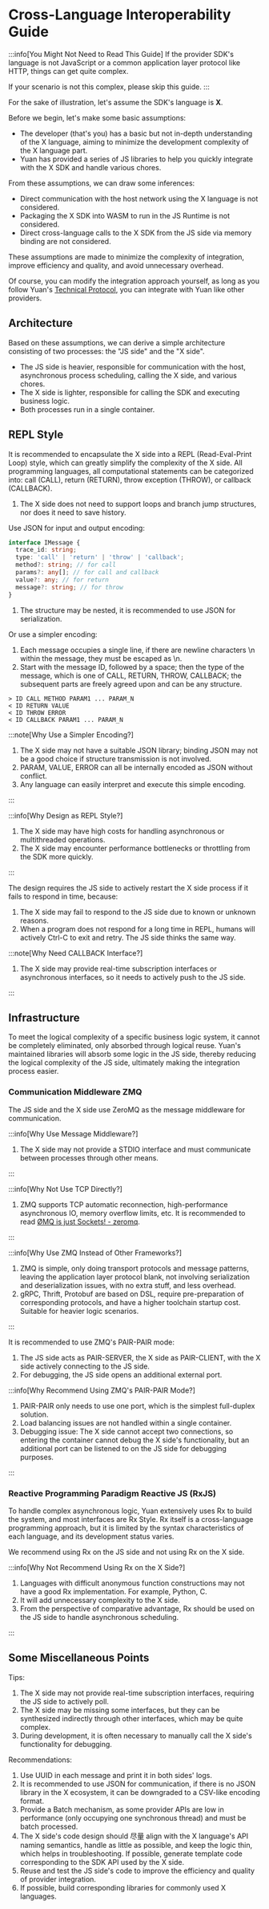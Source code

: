 # Cross-Language Interoperability Guide

:::info[You Might Not Need to Read This Guide]
If the provider SDK's language is not JavaScript or a common application layer protocol like HTTP, things can get quite complex.

If your scenario is not this complex, please skip this guide.
:::

For the sake of illustration, let's assume the SDK's language is **X**.

Before we begin, let's make some basic assumptions:

- The developer (that's you) has a basic but not in-depth understanding of the X language, aiming to minimize the development complexity of the X language part.
- Yuan has provided a series of JS libraries to help you quickly integrate with the X SDK and handle various chores.

From these assumptions, we can draw some inferences:

- Direct communication with the host network using the X language is not considered.
- Packaging the X SDK into WASM to run in the JS Runtime is not considered.
- Direct cross-language calls to the X SDK from the JS side via memory binding are not considered.

These assumptions are made to minimize the complexity of integration, improve efficiency and quality, and avoid unnecessary overhead.

Of course, you can modify the integration approach yourself, as long as you follow Yuan's [Technical Protocol](../protocol/introduce.md), you can integrate with Yuan like other providers.

## Architecture

Based on these assumptions, we can derive a simple architecture consisting of two processes: the "JS side" and the "X side".

- The JS side is heavier, responsible for communication with the host, asynchronous process scheduling, calling the X side, and various chores.
- The X side is lighter, responsible for calling the SDK and executing business logic.
- Both processes run in a single container.

## REPL Style

It is recommended to encapsulate the X side into a REPL (Read-Eval-Print Loop) style, which can greatly simplify the complexity of the X side. All programming languages, all computational statements can be categorized into: call (CALL), return (RETURN), throw exception (THROW), or callback (CALLBACK).

1. The X side does not need to support loops and branch jump structures, nor does it need to save history.

Use JSON for input and output encoding:

```ts
interface IMessage {
  trace_id: string;
  type: 'call' | 'return' | 'throw' | 'callback';
  method?: string; // for call
  params?: any[]; // for call and callback
  value?: any; // for return
  message?: string; // for throw
}
```

1. The structure may be nested, it is recommended to use JSON for serialization.

Or use a simpler encoding:

1. Each message occupies a single line, if there are newline characters \n within the message, they must be escaped as \\n.
2. Start with the message ID, followed by a space; then the type of the message, which is one of CALL, RETURN, THROW, CALLBACK; the subsequent parts are freely agreed upon and can be any structure.

```
> ID CALL METHOD PARAM1 ... PARAM_N
< ID RETURN VALUE
< ID THROW ERROR
< ID CALLBACK PARAM1 ... PARAM_N
```

:::note[Why Use a Simpler Encoding?]

1. The X side may not have a suitable JSON library; binding JSON may not be a good choice if structure transmission is not involved.
2. PARAM, VALUE, ERROR can all be internally encoded as JSON without conflict.
3. Any language can easily interpret and execute this simple encoding.

:::

:::info[Why Design as REPL Style?]

1. The X side may have high costs for handling asynchronous or multithreaded operations.
2. The X side may encounter performance bottlenecks or throttling from the SDK more quickly.

:::

The design requires the JS side to actively restart the X side process if it fails to respond in time, because:

1. The X side may fail to respond to the JS side due to known or unknown reasons.
2. When a program does not respond for a long time in REPL, humans will actively Ctrl-C to exit and retry. The JS side thinks the same way.

:::note[Why Need CALLBACK Interface?]

1. The X side may provide real-time subscription interfaces or asynchronous interfaces, so it needs to actively push to the JS side.

:::

## Infrastructure

To meet the logical complexity of a specific business logic system, it cannot be completely eliminated, only absorbed through logical reuse. Yuan's maintained libraries will absorb some logic in the JS side, thereby reducing the logical complexity of the JS side, ultimately making the integration process easier.

### Communication Middleware ZMQ

The JS side and the X side use ZeroMQ as the message middleware for communication.

:::info[Why Use Message Middleware?]

1. The X side may not provide a STDIO interface and must communicate between processes through other means.

:::

:::info[Why Not Use TCP Directly?]

1. ZMQ supports TCP automatic reconnection, high-performance asynchronous IO, memory overflow limits, etc. It is recommended to read [ØMQ is just Sockets! - zeromq](http://wiki.zeromq.org/topics:omq-is-just-sockets).

:::

:::info[Why Use ZMQ Instead of Other Frameworks?]

1. ZMQ is simple, only doing transport protocols and message patterns, leaving the application layer protocol blank, not involving serialization and deserialization issues, with no extra stuff, and less overhead.
2. gRPC, Thrift, Protobuf are based on DSL, require pre-preparation of corresponding protocols, and have a higher toolchain startup cost. Suitable for heavier logic scenarios.

:::

It is recommended to use ZMQ's PAIR-PAIR mode:

1. The JS side acts as PAIR-SERVER, the X side as PAIR-CLIENT, with the X side actively connecting to the JS side.
2. For debugging, the JS side opens an additional external port.

:::info[Why Recommend Using ZMQ's PAIR-PAIR Mode?]

1. PAIR-PAIR only needs to use one port, which is the simplest full-duplex solution.
2. Load balancing issues are not handled within a single container.
3. Debugging issue: The X side cannot accept two connections, so entering the container cannot debug the X side's functionality, but an additional port can be listened to on the JS side for debugging purposes.

:::

### Reactive Programming Paradigm Reactive JS (RxJS)

To handle complex asynchronous logic, Yuan extensively uses Rx to build the system, and most interfaces are Rx Style. Rx itself is a cross-language programming approach, but it is limited by the syntax characteristics of each language, and its development status varies.

We recommend using Rx on the JS side and not using Rx on the X side.

:::info[Why Not Recommend Using Rx on the X Side?]

1. Languages with difficult anonymous function constructions may not have a good Rx implementation. For example, Python, C.
2. It will add unnecessary complexity to the X side.
3. From the perspective of comparative advantage, Rx should be used on the JS side to handle asynchronous scheduling.

:::

## Some Miscellaneous Points

Tips:

1. The X side may not provide real-time subscription interfaces, requiring the JS side to actively poll.
2. The X side may be missing some interfaces, but they can be synthesized indirectly through other interfaces, which may be quite complex.
3. During development, it is often necessary to manually call the X side's functionality for debugging.

Recommendations:

1. Use UUID in each message and print it in both sides' logs.
2. It is recommended to use JSON for communication, if there is no JSON library in the X ecosystem, it can be downgraded to a CSV-like encoding format.
3. Provide a Batch mechanism, as some provider APIs are low in performance (only occupying one synchronous thread) and must be batch processed.
4. The X side's code design should 尽量 align with the X language's API naming semantics, handle as little as possible, and keep the logic thin, which helps in troubleshooting. If possible, generate template code corresponding to the SDK API used by the X side.
5. Reuse and test the JS side's code to improve the efficiency and quality of provider integration.
6. If possible, build corresponding libraries for commonly used X languages.
